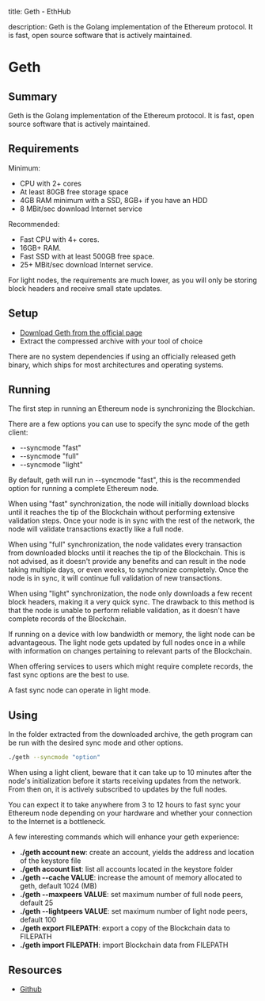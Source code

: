 title: Geth - EthHub

description: Geth is the Golang implementation of the Ethereum protocol. It is fast, open source software that is actively maintained.

# Geth

## Summary

Geth is the Golang implementation of the Ethereum protocol. It is fast, open source software that is actively maintained.

## Requirements

Minimum:

* CPU with 2+ cores
* At least 80GB free storage space
* 4GB RAM minimum with a SSD, 8GB+ if you have an HDD
* 8 MBit/sec download Internet service

Recommended:

* Fast CPU with 4+ cores.
* 16GB+ RAM.
* Fast SSD with at least 500GB free space.
* 25+ MBit/sec download Internet service.

For light nodes, the requirements are much lower, as you will only be storing block headers and receive small state updates.

## Setup

* [Download Geth from the official page](https://geth.ethereum.org/downloads/)
* Extract the compressed archive with your tool of choice

There are no system dependencies if using an officially released geth binary, which ships for most architectures and operating systems.

## Running

The first step in running an Ethereum node is synchronizing the Blockchian.

There are a few options you can use to specify the sync mode of the geth client:

* --syncmode "fast"
* --syncmode "full"
* --syncmode "light"

By default, geth will run in --syncmode "fast", this is the recommended option for running a complete Ethereum node.

When using "fast" synchronization, the node will initially download blocks until it reaches the tip of the Blockchain without performing extensive validation steps. Once your node is in sync with the rest of the network, the node will validate transactions exactly like a full node.

When using "full" synchronization, the node validates every transaction from downloaded blocks until it reaches the tip of the Blockchain. This is not advised, as it doesn't provide any benefits and can result in the node taking multiple days, or even weeks, to synchronize completely. Once the node is in sync, it will continue full validation of new transactions.

When using "light" synchronization, the node only downloads a few recent block headers, making it a very quick sync. The drawback to this method is that the node is unable to perform reliable validation, as it doesn't have complete records of the Blockchain.

If running on a device with low bandwidth or memory, the light node can be advantageous. The light node gets updated by full nodes once in a while with information on changes pertaining to relevant parts of the Blockchain.

When offering services to users which might require complete records, the fast sync options are the best to use.

A fast sync node can operate in light mode.

## Using

In the folder extracted from the downloaded archive, the geth program can be run with the desired sync mode and other options.

```bash
./geth --syncmode "option"
```

When using a light client, beware that it can take up to 10 minutes after the node's initialization before it starts receiving updates from the network. From then on, it is actively subscribed to updates by the full nodes.

You can expect it to take anywhere from 3 to 12 hours to fast sync your Ethereum node depending on your hardware and whether your connection to the Internet is a bottleneck.

A few interesting commands which will enhance your geth experience:

* **./geth account new**: create an account, yields the address and location of the keystore file
* **./geth account list**: list all accounts located in the keystore folder
* **./geth --cache VALUE**: increase the amount of memory allocated to geth, default 1024 \(MB\)
* **./geth --maxpeers VALUE**: set maximum number of full node peers, default 25
* **./geth --lightpeers VALUE**:  set maximum number of light node peers, default 100
* **./geth export FILEPATH**: export a copy of the Blockchain data to FILEPATH
* **./geth import FILEPATH**: import Blockchain data from FILEPATH

## Resources
* [Github](https://github.com/ethereum/go-ethereum)
